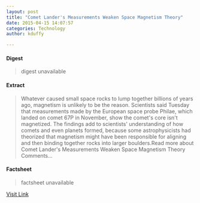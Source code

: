 ```yaml
---
layout: post
title: "Comet Lander's Measurements Weaken Space Magnetism Theory"
date: 2015-04-15 14:07:57
categories: Technology
author: kduffy

---
```



#### Digest
>digest unavailable

#### Extract
>Whatever caused small space rocks to lump together billions of years ago, magnetism is unlikely to be the reason. Scientists said Tuesday that measurements made by the European space probe Philae, which landed on comet 67P in November, show the comet's core isn't magnetized. The findings add to scientists' understanding of how comets and even planets formed, because some astrophysicists had theorized that magnetism might have been responsible for aligning and then binding together rocks into larger boulders.Read more about Comet Lander&#039;s Measurements Weaken Space Magnetism Theory Comments...

#### Factsheet
>factsheet unavailable

[Visit Link](http://www.pddnet.com/news/2015/04/comet-landers-measurements-weaken-space-magnetism-theory)



